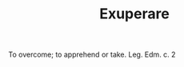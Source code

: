 ---
title: Exuperare
letter: E
permalink: "/definitions/bld-exuperare.html"
body: To overcome; to apprehend or take. Leg. Edm. c. 2
published_at: '2018-07-07'
source: Black's Law Dictionary 2nd Ed (1910)
layout: post
---